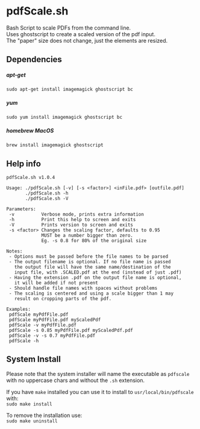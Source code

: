 # pdfScale.sh
Bash Script to scale PDFs from the command line.  
Uses ghostscript to create a scaled version of the pdf input.  
The "paper" size does not change, just the elements are resized.

## Dependencies
##### apt-get
`sudo apt-get install imagemagick ghostscript bc`
##### yum
`sudo yum install imagemagick ghostscript bc`
##### homebrew MacOS
`brew install imagemagick ghostscript`

## Help info
```
pdfScale.sh v1.0.4

Usage: ./pdfScale.sh [-v] [-s <factor>] <inFile.pdf> [outfile.pdf]
       ./pdfScale.sh -h
       ./pdfScale.sh -V

Parameters:
 -v          Verbose mode, prints extra information
 -h          Print this help to screen and exits
 -V          Prints version to screen and exits
 -s <factor> Changes the scaling factor, defaults to 0.95
             MUST be a number bigger than zero. 
             Eg. -s 0.8 for 80% of the original size 

Notes:
 - Options must be passed before the file names to be parsed
 - The output filename is optional. If no file name is passed
   the output file will have the same name/destination of the
   input file, with .SCALED.pdf at the end (instead of just .pdf)
 - Having the extension .pdf on the output file name is optional,
   it will be added if not present
 - Should handle file names with spaces without problems
 - The scaling is centered and using a scale bigger than 1 may
   result on cropping parts of the pdf.

Examples:
 pdfScale myPdfFile.pdf
 pdfScale myPdfFile.pdf myScaledPdf
 pdfScale -v myPdfFile.pdf
 pdfScale -s 0.85 myPdfFile.pdf myScaledPdf.pdf
 pdfScale -v -s 0.7 myPdfFile.pdf
 pdfScale -h
```
## System Install
Please note that the system installer will name the executable as `pdfscale` with no uppercase chars and without the `.sh` extension.  
  
If you have `make` installed you can use it to install to `usr/local/bin/pdfscale` with:  
`sudo make install`  
  
To remove the installation use:  
`sudo make uninstall`  
